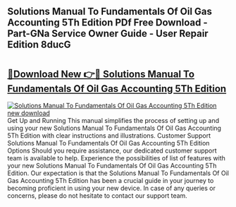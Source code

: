 ## Solutions Manual To Fundamentals Of Oil Gas Accounting 5Th Edition PDf Free Download - Part-GNa Service Owner Guide - User Repair Edition 8ducG

# <h2><a href="http://bc5895.oget.top/?id=Solutions+Manual+To+Fundamentals+Of+Oil+Gas+Accounting+5Th+Edition">🔗Download New 👉🔴 Solutions Manual To Fundamentals Of Oil Gas Accounting 5Th Edition</a></h2>

[![Solutions Manual To Fundamentals Of Oil Gas Accounting 5Th Edition new download](https://i.imgur.com/5g1atiW.png)](http://bc5895.oget.top/?id=Solutions+Manual+To+Fundamentals+Of+Oil+Gas+Accounting+5Th+Edition)
Get Up and Running This manual simplifies the process of setting up and using your new Solutions Manual To Fundamentals Of Oil Gas Accounting 5Th Edition with clear instructions and illustrations. Customer Support Solutions Manual To Fundamentals Of Oil Gas Accounting 5Th Edition Options Should you require assistance, our dedicated customer support team is available to help. Experience the possibilities of list of features with your new Solutions Manual To Fundamentals Of Oil Gas Accounting 5Th Edition. Our expectation is that the Solutions Manual To Fundamentals Of Oil Gas Accounting 5Th Edition has been a crucial guide in your journey to becoming proficient in using your new device. In case of any queries or concerns, please do not hesitate to contact our support team.
